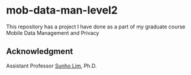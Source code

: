 # mob-data-man-level2
This repository has a project I have done as a part of my graduate course Mobile Data Management and Privacy
## Acknowledgment
Assistant Professor [Sunho Lim](https://www.depts.ttu.edu/cs/faculty/sunho_lim/index.php), Ph.D. 

